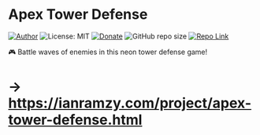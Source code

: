 # Apex Tower Defense
[![Author](https://img.shields.io/badge/Author-ianramzy-brightgreen.svg)](https://ianramzy.com)
![License: MIT](https://img.shields.io/badge/License-MIT-yellow.svg) 
[![Donate](https://img.shields.io/badge/Donate-PayPal-brightgreen.svg)](https://paypal.me/ianramzy)
![GitHub repo size](https://img.shields.io/github/repo-size/ianramzy/apex-tower-defense.svg)
[![Repo Link](https://img.shields.io/badge/Repo-Link-black.svg)](https://github.com/ianramzy/apex-tower-defense)

🎮 Battle waves of enemies in this neon tower defense game!
# → https://ianramzy.com/project/apex-tower-defense.html
